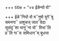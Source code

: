 +++
title = "०४ ईळेन्यो वो"

+++
ईळे᳓नियो वो म᳓नुषो युगे᳓षु  
समनगा᳓ अशुचज् जात᳓वेदाः  
सुसंदृ᳓शा भानु᳓ना यो᳓ विभा᳓ति  
प्र᳓ति गा᳓वः समिधान᳓म् बुधन्त